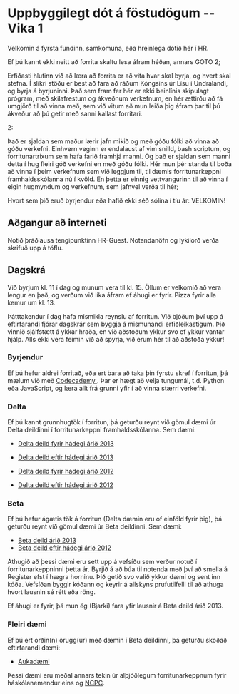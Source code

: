 Uppbyggilegt dót á föstudögum -- Vika 1
==================

Velkomin á fyrsta fundinn, samkomuna, eða hreinlega dótið hér í HR.

Ef þú kannt ekki neitt að forrita skaltu lesa áfram héðan, annars GOTO 2;

Erfiðasti hlutinn við að læra að forrita er að vita hvar skal byrja, og hvert
skal stefna.  Í slíkri stöðu er best að fara að ráðum Kóngsins úr Lísu í
Undralandi, og byrja á byrjuninni.  Það sem fram fer hér er ekki beinlínis
skipulagt prógram, með skilafrestum og ákveðnum verkefnum, en hér ættirðu að fá
umgjörð til að vinna með, sem við vitum að mun leiða þig áfram þar til þú
ákveður að þú getir með sanni kallast forritari.

2:

Það er sjaldan sem maður lærir jafn mikið og með góðu fólki að vinna að góðu
verkefni. Einhvern veginn er endalaust af vim snilld, bash scriptum, og
forritunartrixum sem hafa farið framhjá manni. Og það er sjaldan sem manni
detta í hug fleiri góð verkefni en með góðu fólki. Hér mun þér standa til boða
að vinna í þeim verkefnum sem við leggjum til, til dæmis forritunarkeppni
framhaldsskólanna nú í kvöld. En þetta er einnig vettvangurinn til að vinna í
eigin hugmyndum og verkefnum, sem jafnvel verða til hér;

Hvort sem þið eruð byrjendur eða hafið ekki séð sólina í tíu ár:
VELKOMIN!

Aðgangur að interneti
---------------------

Notið þráðlausa tengipunktinn HR-Guest. Notandanöfn og lykilorð verða skrifuð
upp á töflu.

Dagskrá
---------------

Við byrjum kl. 11 í dag og munum vera til kl. 15. Öllum er velkomið að vera
lengur en það, og verðum við líka áfram ef áhugi er fyrir. Pizza fyrir alla
kemur um kl. 13.

Þátttakendur í dag hafa mismikla reynslu af forritun. Við bjóðum því upp á
eftirfarandi fjórar dagskrár sem byggja á mismunandi erfiðleikastigum. Þið
vinnið sjálfstætt á ykkar hraða, en við aðstoðum ykkur svo ef ykkur vantar
hjálp. Alls ekki vera feimin við að spyrja, við erum hér til að aðstoða ykkur!

### Byrjendur
Ef þú hefur aldrei forritað, eða ert bara að taka þín fyrstu skref í forritun,
þá mælum við með [Codecademy ](http://codecademy.com). Þar er hægt að velja
tungumál, t.d. Python eða JavaScript, og læra allt frá grunni yfir í að vinna
stærri verkefni.

### Delta
Ef þú kannt grunnhugtök í forritun, þá geturðu reynt við gömul dæmi úr Delta
deildinni í forritunarkeppni framhaldsskólanna. Sem dæmi:

- [Delta deild fyrir hádegi árið 2013](http://www.forritun.is/media/forritun-2013/Scotty_fyrir_hadegi.pdf)
- [Delta deild eftir hádegi árið 2013](http://www.forritun.is/media/forritun-2013/Scotty_eftir_hadegi.pdf)

- [Delta deild fyrir hádegi árið 2012](http://www.forritun.is/media/forritun/Verkefni-2012-HW_fyrirhadegi_keppendur.pdf)
- [Delta deild eftir hádegi árið 2012](http://www.forritun.is/media/forritun/Verkefni-2012-HW_eftirhadegi_keppendur.pdf)

### Beta
Ef þú hefur ágætis tök á forritun (Delta dæmin eru of einföld fyrir þig), þá
geturðu reynt við gömul dæmi úr Beta deildinni. Sem dæmi:

- [Beta deild árið 2013](http://mooshak2.ru.is/fk_2013_beta/)
- [Beta deild eftir hádegi árið 2012](http://mooshak2.ru.is/fk_2012_beta/)

Athugið að þessi dæmi eru sett upp á vefsíðu sem verður notuð í
forritunarkeppninni þetta ár. Byrjið á að búa til notenda með því að smella á
Register efst í hægra horninu. Þið getið svo valið ykkur dæmi og sent inn kóða.
Vefsíðan byggir kóðann og keyrir á allskyns prufutilfelli til að athuga hvort
lausnin sé rétt eða röng.

Ef áhugi er fyrir, þá mun ég (Bjarki) fara yfir lausnir á Beta deild árið 2013.

### Fleiri dæmi
Ef þú ert orðin(n) örugg(ur) með dæmin í Beta deildinni, þá geturðu skoðað
eftirfarandi dæmi:

- [Aukadæmi](http://mooshak2.ru.is/bootcamp/)

Þessi dæmi eru meðal annars tekin úr alþjóðlegum forritunarkeppnum fyrir
háskólanemendur eins og [NCPC](http://ncpc.idi.ntnu.no/).


